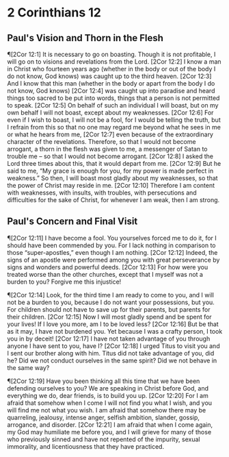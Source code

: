 # 2 Corinthians 12

## Paul's Vision and Thorn in the Flesh
¶[2Cor 12:1] It is necessary to go on boasting. Though it is not profitable, I will go on to visions and revelations from the Lord.
[2Cor 12:2] I know a man in Christ who fourteen years ago (whether in the body or out of the body I do not know, God knows) was caught up to the third heaven.
[2Cor 12:3] And I know that this man (whether in the body or apart from the body I do not know, God knows)
[2Cor 12:4] was caught up into paradise and heard things too sacred to be put into words, things that a person is not permitted to speak.
[2Cor 12:5] On behalf of such an individual I will boast, but on my own behalf I will not boast, except about my weaknesses.
[2Cor 12:6] For even if I wish to boast, I will not be a fool, for I would be telling the truth, but I refrain from this so that no one may regard me beyond what he sees in me or what he hears from me,
[2Cor 12:7] even because of the extraordinary character of the revelations. Therefore, so that I would not become arrogant, a thorn in the flesh was given to me, a messenger of Satan to trouble me – so that I would not become arrogant.
[2Cor 12:8] I asked the Lord three times about this, that it would depart from me.
[2Cor 12:9] But he said to me, “My grace is enough for you, for my power is made perfect in weakness.” So then, I will boast most gladly about my weaknesses, so that the power of Christ may reside in me.
[2Cor 12:10] Therefore I am content with weaknesses, with insults, with troubles, with persecutions and difficulties for the sake of Christ, for whenever I am weak, then I am strong.

## Paul's Concern and Final Visit
¶[2Cor 12:11] I have become a fool. You yourselves forced me to do it, for I should have been commended by you. For I lack nothing in comparison to those “super-apostles,” even though I am nothing.
[2Cor 12:12] Indeed, the signs of an apostle were performed among you with great perseverance by signs and wonders and powerful deeds.
[2Cor 12:13] For how were you treated worse than the other churches, except that I myself was not a burden to you? Forgive me this injustice!

¶[2Cor 12:14] Look, for the third time I am ready to come to you, and I will not be a burden to you, because I do not want your possessions, but you. For children should not have to save up for their parents, but parents for their children.
[2Cor 12:15] Now I will most gladly spend and be spent for your lives! If I love you more, am I to be loved less?
[2Cor 12:16] But be that as it may, I have not burdened you. Yet because I was a crafty person, I took you in by deceit!
[2Cor 12:17] I have not taken advantage of you through anyone I have sent to you, have I?
[2Cor 12:18] I urged Titus to visit you and I sent our brother along with him. Titus did not take advantage of you, did he? Did we not conduct ourselves in the same spirit? Did we not behave in the same way?

¶[2Cor 12:19] Have you been thinking all this time that we have been defending ourselves to you? We are speaking in Christ before God, and everything we do, dear friends, is to build you up.
[2Cor 12:20] For I am afraid that somehow when I come I will not find you what I wish, and you will find me not what you wish. I am afraid that somehow there may be quarreling, jealousy, intense anger, selfish ambition, slander, gossip, arrogance, and disorder.
[2Cor 12:21] I am afraid that when I come again, my God may humiliate me before you, and I will grieve for many of those who previously sinned and have not repented of the impurity, sexual immorality, and licentiousness that they have practiced.
